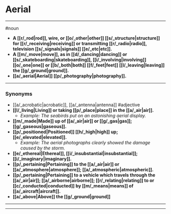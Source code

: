 # Aerial
---
#noun
- **A [[r/_rod|rod]], wire, or [[o/_other|other]] [[s/_structure|structure]] for [[r/_receiving|receiving]] or transmitting [[r/_radio|radio]], television [[s/_signals|signals]] [[e/_etc|etc]].**
- **A [[m/_move|move]], as in [[d/_dancing|dancing]] or [[s/_skateboarding|skateboarding]], [[i/_involving|involving]] [[o/_one|one]] or [[b/_both|both]] [[f/_feet|feet]] [[l/_leaving|leaving]] the [[g/_ground|ground]].**
- **[[a/_aerial|Aerial]] [[p/_photography|photography]].**
---
### Synonyms
- [[a/_acrobatic|acrobatic]], [[a/_antenna|antenna]]
#adjective
- **[[l/_living|Living]] or taking [[p/_place|place]] in the [[a/_air|air]].**
	- _Example: The seabirds put on an astonishing aerial display._
- **[[m/_made|Made]] up of [[a/_air|air]] or [[g/_gas|gas]]; [[g/_gaseous|gaseous]].**
- **[[p/_positioned|Positioned]] [[h/_high|high]] up; [[e/_elevated|elevated]].**
	- _Example: The aerial photographs clearly showed the damage caused by the storm._
- **[[e/_ethereal|Ethereal]], [[i/_insubstantial|insubstantial]]; [[i/_imaginary|imaginary]].**
- **[[p/_pertaining|Pertaining]] to the [[a/_air|air]] or [[a/_atmosphere|atmosphere]]; [[a/_atmospheric|atmospheric]].**
- **[[p/_pertaining|Pertaining]] to a vehicle which travels through the [[a/_air|air]]; [[a/_airborne|airborne]]; [[r/_relating|relating]] to or [[c/_conducted|conducted]] by [[m/_means|means]] of [[a/_aircraft|aircraft]].**
- **[[a/_above|Above]] the [[g/_ground|ground]]**
---
---
